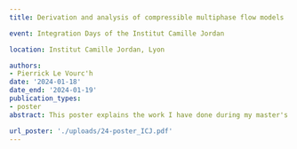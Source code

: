 ```yaml
---
title: Derivation and analysis of compressible multiphase flow models

event: Integration Days of the Institut Camille Jordan

location: Institut Camille Jordan, Lyon

authors:
- Pierrick Le Vourc'h
date: '2024-01-18'
date_end: '2024-01-19'
publication_types:
- poster
abstract: This poster explains the work I have done during my master's internship and the first months of my PhD. It presents a formal derivation of an averaged model from the compressible barotropic Navier-Stokes equations for a stratified bifluid flow.

url_poster: './uploads/24-poster_ICJ.pdf'
---
```

